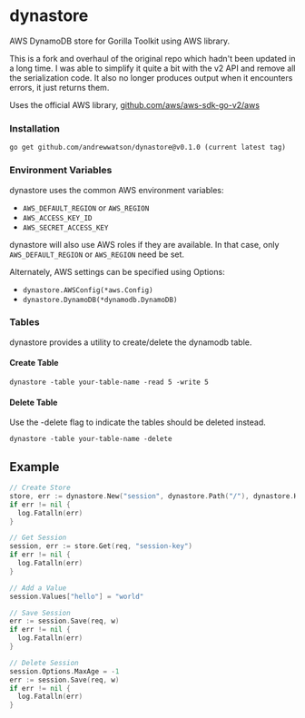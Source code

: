 # dynastore

AWS DynamoDB store for Gorilla Toolkit using AWS library.  

This is a fork and overhaul of the original repo which hadn't been updated in a long time.  I was able to simplify it quite a bit with the v2 API and remove all the serialization code. It also no longer produces output when it encounters errors, it just returns them.

Uses the official AWS library, [github.com/aws/aws-sdk-go-v2/aws](github.com/aws/aws-sdk-go-v2/aws)

### Installation

```
go get github.com/andrewwatson/dynastore@v0.1.0 (current latest tag)
```

### Environment Variables

dynastore uses the common AWS environment variables:

* ```AWS_DEFAULT_REGION``` or ```AWS_REGION```
* ```AWS_ACCESS_KEY_ID``` 
* ```AWS_SECRET_ACCESS_KEY```
 
dynastore will also use AWS roles if they are available.  In that case, only
```AWS_DEFAULT_REGION``` or ```AWS_REGION``` need be set.

Alternately, AWS settings can be specified using Options:

* ```dynastore.AWSConfig(*aws.Config)``` 
* ```dynastore.DynamoDB(*dynamodb.DynamoDB)```

### Tables

dynastore provides a utility to create/delete the dynamodb table.

#### Create Table

```
dynastore -table your-table-name -read 5 -write 5 
```

#### Delete Table

Use the -delete flag to indicate the tables should be deleted instead.

```
dynastore -table your-table-name -delete 
```

## Example

```go
// Create Store
store, err := dynastore.New("session", dynastore.Path("/"), dynastore.HTTPOnly())
if err != nil {
  log.Fatalln(err)
}

// Get Session
session, err := store.Get(req, "session-key")
if err != nil {
  log.Fatalln(err)
}

// Add a Value
session.Values["hello"] = "world"

// Save Session
err := session.Save(req, w)
if err != nil {
  log.Fatalln(err)
}

// Delete Session
session.Options.MaxAge = -1
err := session.Save(req, w)
if err != nil {
  log.Fatalln(err)
}
```
